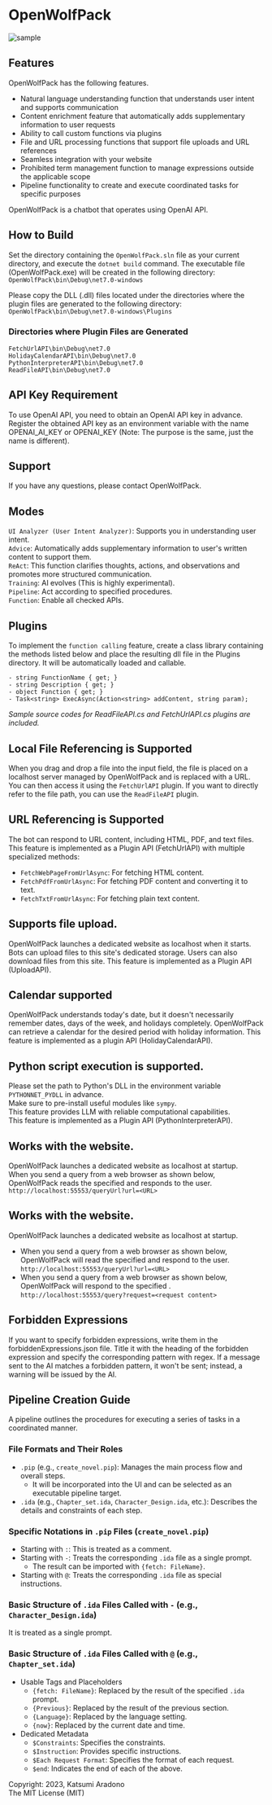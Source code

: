 # OpenWolfPack
![sample](https://github.com/katsumiar/OpenWolfPack/assets/63950487/0a49713e-fc57-47a8-84fa-36ecc8148458)

## Features
OpenWolfPack has the following features.
- Natural language understanding function that understands user intent and supports communication
- Content enrichment feature that automatically adds supplementary information to user requests
- Ability to call custom functions via plugins
- File and URL processing functions that support file uploads and URL references
- Seamless integration with your website
- Prohibited term management function to manage expressions outside the applicable scope
- Pipeline functionality to create and execute coordinated tasks for specific purposes

OpenWolfPack is a chatbot that operates using OpenAI API.

## How to Build
Set the directory containing the `OpenWolfPack.sln` file as your current directory, and execute the `dotnet build` command.
The executable file (OpenWolfPack.exe) will be created in the following directory:  
`OpenWolfPack\bin\Debug\net7.0-windows`

Please copy the DLL (.dll) files located under the directories where the plugin files are generated to the following directory:  
`OpenWolfPack\bin\Debug\net7.0-windows\Plugins`

### Directories where Plugin Files are Generated
`FetchUrlAPI\bin\Debug\net7.0`  
`HolidayCalendarAPI\bin\Debug\net7.0`  
`PythonInterpreterAPI\bin\Debug\net7.0`  
`ReadFileAPI\bin\Debug\net7.0`  

## API Key Requirement
To use OpenAI API, you need to obtain an OpenAI API key in advance.
Register the obtained API key as an environment variable with the name OPENAI_AI_KEY or OPENAI_KEY (Note: The purpose is the same, just the name is different).

## Support
If you have any questions, please contact OpenWolfPack.

## Modes
`UI Analyzer (User Intent Analyzer)`: Supports you in understanding user intent.  
`Advice`: Automatically adds supplementary information to user's written content to support them.  
`ReAct`: This function clarifies thoughts, actions, and observations and promotes more structured communication.  
`Training`: AI evolves (This is highly experimental).  
`Pipeline`: Act according to specified procedures.  
`Function`: Enable all checked APIs.  

## Plugins
To implement the `function calling` feature, create a class library containing the methods listed below and place the resulting dll file in the Plugins directory.
It will be automatically loaded and callable.
```
- string FunctionName { get; }
- string Description { get; }
- object Function { get; }
- Task<string> ExecAsync(Action<string> addContent, string param);
```
*Sample source codes for ReadFileAPI.cs and FetchUrlAPI.cs plugins are included.*

## Local File Referencing is Supported
When you drag and drop a file into the input field, the file is placed on a localhost server managed by OpenWolfPack and is replaced with a URL. You can then access it using the `FetchUrlAPI` plugin. If you want to directly refer to the file path, you can use the `ReadFileAPI` plugin.

## URL Referencing is Supported
The bot can respond to URL content, including HTML, PDF, and text files.  
This feature is implemented as a Plugin API (FetchUrlAPI) with multiple specialized methods:
- `FetchWebPageFromUrlAsync`: For fetching HTML content.
- `FetchPdfFromUrlAsync`: For fetching PDF content and converting it to text.
- `FetchTxtFromUrlAsync`: For fetching plain text content.

## Supports file upload.
OpenWolfPack launches a dedicated website as localhost when it starts.
Bots can upload files to this site's dedicated storage.
Users can also download files from this site.
This feature is implemented as a Plugin API (UploadAPI).

## Calendar supported
OpenWolfPack understands today's date, but it doesn't necessarily remember dates, days of the week, and holidays completely.
OpenWolfPack can retrieve a calendar for the desired period with holiday information.
This feature is implemented as a plugin API (HolidayCalendarAPI).

## Python script execution is supported.
Please set the path to Python's DLL in the environment variable `PYTHONNET_PYDLL` in advance.  
Make sure to pre-install useful modules like `sympy`.  
This feature provides LLM with reliable computational capabilities.  
This feature is implemented as a Plugin API (PythonInterpreterAPI).

## Works with the website.
OpenWolfPack launches a dedicated website as localhost at startup.  
When you send a query from a web browser as shown below, OpenWolfPack reads the specified <URL> and responds to the user.  
`http://localhost:55553/queryUrl?url=<URL>`

## Works with the website.
OpenWolfPack launches a dedicated website as localhost at startup.  
- When you send a query from a web browser as shown below, OpenWolfPack will read the specified <URL> and respond to the user.  
`http://localhost:55553/queryUrl?url=<URL>`
- When you send a query from a web browser as shown below, OpenWolfPack will respond to the specified <request content>.  
`http://localhost:55553/query?request=<request content>`

## Forbidden Expressions
If you want to specify forbidden expressions, write them in the forbiddenExpressions.json file.
Title it with the heading of the forbidden expression and specify the corresponding pattern with regex.
If a message sent to the AI matches a forbidden pattern, it won't be sent; instead, a warning will be issued by the AI.

## Pipeline Creation Guide
A pipeline outlines the procedures for executing a series of tasks in a coordinated manner.

### File Formats and Their Roles
- `.pip` (e.g., `create_novel.pip`): Manages the main process flow and overall steps.
  - It will be incorporated into the UI and can be selected as an executable pipeline target.
- `.ida` (e.g., `Chapter_set.ida`, `Character_Design.ida`, etc.): Describes the details and constraints of each step.

### Specific Notations in `.pip` Files (`create_novel.pip`)
- Starting with `:`: This is treated as a comment.
- Starting with `-`: Treats the corresponding `.ida` file as a single prompt.
  - The result can be imported with `{fetch: FileName}`.
- Starting with `@`: Treats the corresponding `.ida` file as special instructions.

### Basic Structure of `.ida` Files Called with `-` (e.g., `Character_Design.ida`)
It is treated as a single prompt.

### Basic Structure of `.ida` Files Called with `@` (e.g., `Chapter_set.ida`)
- Usable Tags and Placeholders
  - `{fetch: FileName}`: Replaced by the result of the specified `.ida` prompt.
  - `{Previous}`: Replaced by the result of the previous section.
  - `{Language}`: Replaced by the language setting.
  - `{now}`: Replaced by the current date and time.
- Dedicated Metadata
  - `$Constraints`: Specifies the constraints.
  - `$Instruction`: Provides specific instructions.
  - `$Each Request Format`: Specifies the format of each request.
  - `$end`: Indicates the end of each of the above.


Copyright: 2023, Katsumi Aradono  
The MIT License (MIT)  
